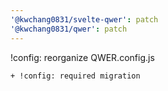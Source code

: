 ```yaml
---
'@kwchang0831/svelte-qwer': patch
'@kwchang0831/qwer': patch
---
```


!config: reorganize QWER.config.js

    + !config: required migration
